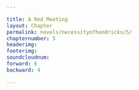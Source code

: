 ```yaml
---

title: A Red Meeting
layout: Chapter
permalink: novels/necessityofhendricks/5/
chapternumber: 5
headerimg: 
footerimg: 
soundcloudnum: 
forward: 6
backward: 4

---
```

